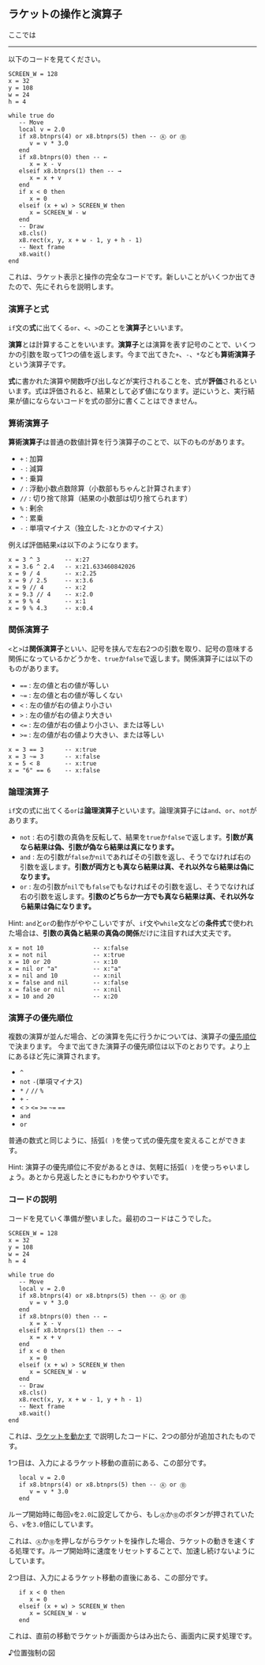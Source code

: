 ## ラケットの操作と演算子

ここでは

---

以下のコードを見てください。

```
SCREEN_W = 128
x = 32
y = 108
w = 24
h = 4

while true do
   -- Move
   local v = 2.0
   if x8.btnprs(4) or x8.btnprs(5) then -- Ⓐ or Ⓑ
      v = v * 3.0
   end
   if x8.btnprs(0) then -- ←
      x = x - v
   elseif x8.btnprs(1) then -- →
      x = x + v
   end
   if x < 0 then
      x = 0
   elseif (x + w) > SCREEN_W then
      x = SCREEN_W - w
   end
   -- Draw
   x8.cls()
   x8.rect(x, y, x + w - 1, y + h - 1)
   -- Next frame
   x8.wait()
end
```

これは、ラケット表示と操作の完全なコードです。新しいことがいくつか出てきたので、先にそれらを説明します。

### 演算子と式

`if`文の**式**に出てくる`or`、`<`、`>`のことを**演算子**といいます。

**演算**とは計算することをいいます。**演算子**とは演算を表す記号のことで、いくつかの引数を取って1つの値を返します。今まで出てきた`+`、`-`、`*`なども**算術演算子**という演算子です。

**式**に書かれた演算や関数呼び出しなどが実行されることを、式が**評価**されるといいます。式は評価されると、結果として必ず値になります。逆にいうと、実行結果が値にならないコードを式の部分に書くことはできません。

### 算術演算子

**算術演算子**は普通の数値計算を行う演算子のことで、以下のものがあります。

- `+` : 加算
- `-` : 減算
- `*` : 乗算
- `/` : 浮動小数点数除算（小数部もちゃんと計算されます）
- `//` : 切り捨て除算（結果の小数部は切り捨てられます）
- `%` : 剰余
- `^` : 累乗
- `-` : 単項マイナス（独立した`-3`とかのマイナス）

例えば評価結果`x`は以下のようになります。

```
x = 3 ^ 3       -- x:27
x = 3.6 ^ 2.4   -- x:21.633460842026
x = 9 / 4       -- x:2.25
x = 9 / 2.5     -- x:3.6
x = 9 // 4      -- x:2
x = 9.3 // 4    -- x:2.0
x = 9 % 4       -- x:1
x = 9 % 4.3     -- x:0.4
```

### 関係演算子

`<`と`>`は**関係演算子**といい、記号を挟んで左右2つの引数を取り、記号の意味する関係になっているかどうかを、`true`か`false`で返します。関係演算子には以下のものがあります。

- `==` : 左の値と右の値が等しい
- `~=` : 左の値と右の値が等しくない
- `<` : 左の値が右の値より小さい
- `>` : 左の値が右の値より大きい
- `<=` : 左の値が右の値より小さい、または等しい
- `>=` : 左の値が右の値より大きい、または等しい

```
x = 3 == 3      -- x:true
x = 3 ~= 3      -- x:false
x = 5 < 8       -- x:true
x = "6" == 6    -- x:false
```

### 論理演算子

`if`文の式に出てくる`or`は**論理演算子**といいます。論理演算子には`and`、`or`、`not`があります。

- `not` : 右の引数の真偽を反転して、結果を`true`か`false`で返します。**引数が真なら結果は偽、引数が偽なら結果は真になります。**
- `and` : 左の引数が`false`か`nil`であればその引数を返し、そうでなければ右の引数を返します。**引数が両方とも真なら結果は真、それ以外なら結果は偽になります。**
- `or` : 左の引数が`nil`でも`false`でもなければその引数を返し、そうでなければ右の引数を返します。**引数のどちらか一方でも真なら結果は真、それ以外なら結果は偽になります。**

Hint: `and`と`or`の動作がややこしいですが、`if`文や`while`文などの**条件式**で使われた場合は、**引数の真偽と結果の真偽の関係**だけに注目すれば大丈夫です。

```
x = not 10              -- x:false
x = not nil             -- x:true
x = 10 or 20            -- x:10
x = nil or "a"          -- x:"a"
x = nil and 10          -- x:nil
x = false and nil       -- x:false
x = false or nil        -- x:nil
x = 10 and 20           -- x:20
```

### 演算子の優先順位

複数の演算が並んだ場合、どの演算を先に行うかについては、演算子の[優先順位]()で決まります。
今まで出てきた演算子の優先順位は以下のとおりです。より上にあるほど先に演算されます。

- `^`
- `not` `-`(単項マイナス)
- `*` `/` `//` `%`
- `+` `-`
- `<` `>` `<=` `>=` `~=` `==`
- `and`
- `or`

普通の数式と同じように、括弧`( )`を使って式の優先度を変えることができます。

Hint: 演算子の優先順位に不安があるときは、気軽に括弧`( )`を使っちゃいましょう。あとから見返したときにもわかりやすいです。

### コードの説明

コードを見ていく準備が整いました。最初のコードはこうでした。

```
SCREEN_W = 128
x = 32
y = 108
w = 24
h = 4

while true do
   -- Move
   local v = 2.0
   if x8.btnprs(4) or x8.btnprs(5) then -- Ⓐ or Ⓑ
      v = v * 3.0
   end
   if x8.btnprs(0) then -- ←
      x = x - v
   elseif x8.btnprs(1) then -- →
      x = x + v
   end
   if x < 0 then
      x = 0
   elseif (x + w) > SCREEN_W then
      x = SCREEN_W - w
   end
   -- Draw
   x8.cls()
   x8.rect(x, y, x + w - 1, y + h - 1)
   -- Next frame
   x8.wait()
end
```

これは、[ラケットを動かす](#ラケットを動かす) で説明したコードに、2つの部分が追加されたものです。

1つ目は、入力によるラケット移動の直前にある、この部分です。

```
   local v = 2.0
   if x8.btnprs(4) or x8.btnprs(5) then -- Ⓐ or Ⓑ
      v = v * 3.0
   end
```

ループ開始時に毎回`v`を`2.0`に設定してから、もし`Ⓐ`か`Ⓑ`のボタンが押されていたら、`v`を`3.0`倍にしています。

これは、`Ⓐ`か`Ⓑ`を押しながらラケットを操作した場合、ラケットの動きを速くする処理です。ループ開始時に速度をリセットすることで、加速し続けないようにしています。

2つ目は、入力によるラケット移動の直後にある、この部分です。

```
   if x < 0 then
      x = 0
   elseif (x + w) > SCREEN_W then
      x = SCREEN_W - w
   end
```

これは、直前の移動でラケットが画面からはみ出たら、画面内に戻す処理です。

♪位置強制の図
